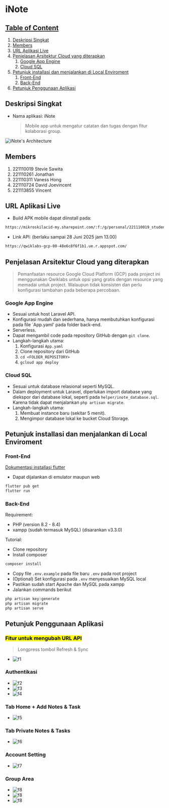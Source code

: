 # iNote

## [Table of Content](#inote)

1.  [Deskripsi Singkat](#deskripsi-singkat)
1.  [Members](#members)
1.  [URL Aplikasi Live](#url-aplikasi-live)
1.  [Penjelasan Arsitektur Cloud yang diterapkan](#penjelasan-arsitektur-cloud-yang-diterapkan)
    1. [Google App Engine](#google-app-engine)
    2. [Cloud SQL](#cloud-sql)
1.  [Petunjuk installasi dan menjalankan di Local Enviroment](#petunjuk-installasi-dan-menjalankan-di-local-enviroment)
    1. [Front-End](#front-end)
    2. [Back-End](#back-end)
1.  [Petunjuk Penggunaan Aplikasi](#petunjuk-penggunaan-aplikasi)

## Deskripsi Singkat

- Nama aplikasi: iNote
  > Mobile app untuk mengatur catatan dan tugas dengan fitur kolaborasi group.

![iNote's Architecture](asset/Architecture.png "Graph")

## Members

1. 221110019 Stevie Sawita
1. 221110261 Jonathan
1. 221110311 Vaness Hong
1. 221110724 David Joevincent
1. 221113855 Vincent

## URL Aplikasi Live

- Build APK mobile dapat diinstall pada:

```bash
https://mikroskilacid-my.sharepoint.com/:f:/g/personal/221110019_students_mikroskil_ac_id/EmKn1ZS5roVGhSt-HdYcZ_ABodQuO0SV4HDyhETzlz01hQ?e=6g3JxF
```

- Link API: (berlaku sampai 28 Juni 2025 jam 13.00)

```bash
https://qwiklabs-gcp-00-48e6c8f6f1b1.ue.r.appspot.com/
```

## Penjelasan Arsitektur Cloud yang diterapkan

> Pemanfaatan resource Google Cloud Platform (GCP) pada project ini menggunakan Qwiklabs untuk opsi yang gratis dengan resource yang memadai untuk project. Walaupun tidak konsisten dan perlu konfigurasi tambahan pada beberapa percobaan.

### Google App Engine

- Sesuai untuk host Laravel API.
- Konfigurasi mudah dan sederhana, hanya membutuhkan konfigurasi pada file `App.yaml' pada folder back-end.
- Serverless.
- Dapat mengambil code pada repository GitHub dengan `git clone`.
- Langkah-langkah utama:
  1.  Konfigurasi `App.yaml`
  1.  Clone repository dari GitHub
  1.  `cd <FOLDER_REPOSITORY>`
  1.  `gcloud app deploy`

### Cloud SQL

- Sesuai untuk database relasional seperti MySQL.
- Dalam deployment untuk Laravel, diperlukan import database yang diekspor dari database lokal, seperti pada `helper/inote_database.sql`. Karena tidak dapat menjalankan `php artisan migrate`.
- Langkah-langkah utama:
  1.  Membuat instance baru (sekitar 5 menit).
  1.  Mengimpor database lokal ke bucket Cloud Storage.

## Petunjuk installasi dan menjalankan di Local Enviroment

### Front-End

[Dokumentasi installasi flutter](https://docs.flutter.dev/get-started/install/windows/mobile)

- Dapat dijalankan di emulator maupun web

```bash
flutter pub get
flutter run
```

### Back-End

Requirement:

- PHP (version 8.2 - 8.4)
- xampp (sudah termasuk MySQL) (disarankan v3.3.0)

Tutorial:

- Clone repository
- Install composer

```bash
composer install
```

- Copy file `.env.example` pada file baru `.env` pada root project
- (Optional) Set konfigurasi pada `.env` menyesuaikan MySQL local
- Pastikan sudah start Apache dan MySQL pada xampp
- Jalankan commands berikut

```bash
php artisan key:generate
php artisan migrate
php artisan serve
```

## Petunjuk Penggunaan Aplikasi

### <mark>Fitur untuk mengubah URL API </mark>

> Longpress tombol Refresh & Sync

- ![f1](asset/flutter_03.png)

### Authentikasi

- ![f2](asset/flutter_01.png)
- ![f3](asset/flutter_02.png)
- ![f4](asset/flutter_05.png)

### Tab Home + Add Notes & Task

- ![f5](asset/flutter_04.png)

### Tab Private Notes & Tasks

- ![f6](asset/flutter_06.png)

### Account Setting

- ![f7](asset/flutter_07.png)

### Group Area

- ![f8](asset/flutter_08.png)
- ![f8](asset/flutter_09.png)
- ![f8](asset/flutter_10.png)
